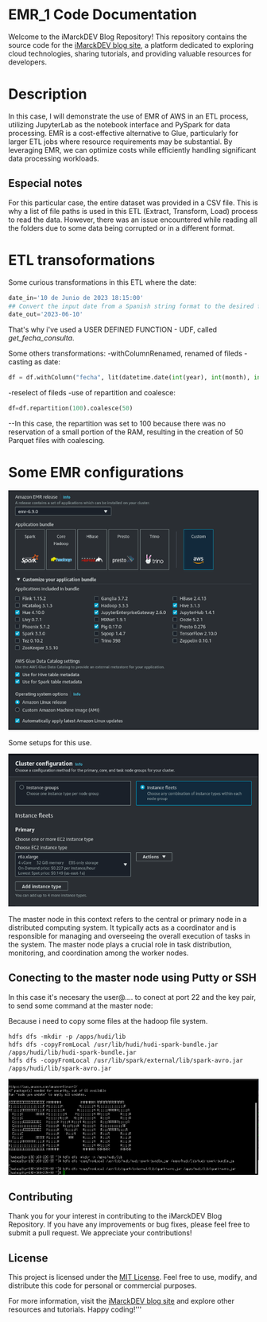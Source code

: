 # EMR_1 Code Documentation
Welcome to the iMarckDEV Blog Repository! This repository contains the source code for the [iMarckDEV blog site](https://www.imarck.dev), a platform dedicated to exploring cloud technologies, sharing tutorials, and providing valuable resources for developers.

# Description
In this case, I will demonstrate the use of EMR of AWS in an ETL process, utilizing JupyterLab as the notebook interface and PySpark for data processing. EMR is a cost-effective alternative to Glue, particularly for larger ETL jobs where resource requirements may be substantial. By leveraging EMR, we can optimize costs while efficiently handling significant data processing workloads.

## Especial notes
For this particular case, the entire dataset was provided in a CSV file. This is why a list of file paths is used in this ETL (Extract, Transform, Load) process to read the data. However, there was an issue encountered while reading all the folders due to some data being corrupted or in a different format.

# ETL transoformations
Some curious transformations in this ETL where the date:

```python
date_in='10 de Junio de 2023 18:15:00'
## Convert the input date from a Spanish string format to the desired format
date_out='2023-06-10'
``` 

That's why i've used a USER DEFINED FUNCTION - UDF, called *get_fecha_consulta*.

Some others transformations:
-withColumnRenamed, renamed of fileds
-casting as date:
```python
df = df.withColumn("fecha", lit(datetime.date(int(year), int(month), int(day))))
``` 
-reselect of fileds
-use of repartition and coalesce:
```python
df=df.repartition(100).coalesce(50)
``` 
--In this case, the repartition was set to 100 because there was no reservation of a small portion of the RAM, resulting in the creation of 50 Parquet files with coalescing.

# Some EMR configurations

![setup EMR](setting_emr_1.png)

Some setups  for this use.

![setup EMR Master node](node_master.png)

The master node in this context refers to the central or primary node in a distributed computing system. It typically acts as a coordinator and is responsible for managing and overseeing the overall execution of tasks in the system. The master node plays a crucial role in task distribution, monitoring, and coordination among the worker nodes.

## Conecting to the master node using Putty or SSH
In this case it's necesary the user@.... to conect at port 22 and the key pair, to send some command at the master node:

Because i need to copy some files at the hadoop file system.
```batch
hdfs dfs -mkdir -p /apps/hudi/lib
hdfs dfs -copyFromLocal /usr/lib/hudi/hudi-spark-bundle.jar /apps/hudi/lib/hudi-spark-bundle.jar
hdfs dfs -copyFromLocal /usr/lib/spark/external/lib/spark-avro.jar /apps/hudi/lib/spark-avro.jar
``` 

![Master node in terminal](setting_emr_2.png)

## Contributing

Thank you for your interest in contributing to the iMarckDEV Blog Repository. If you have any improvements or bug fixes, please feel free to submit a pull request. We appreciate your contributions!

## License

This project is licensed under the [MIT License](LICENSE). Feel free to use, modify, and distribute this code for personal or commercial purposes.

For more information, visit the [iMarckDEV blog site](https://www.imarck.dev) and explore other resources and tutorials. Happy coding!'''